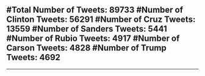 #Total Number of Tweets: 89733 
#Number of Clinton Tweets: 56291
#Number of Cruz Tweets: 13559
#Number of Sanders Tweets: 5441
#Number of Rubio Tweets: 4917
#Number of Carson Tweets: 4828
#Number of Trump Tweets: 4692
---
---
